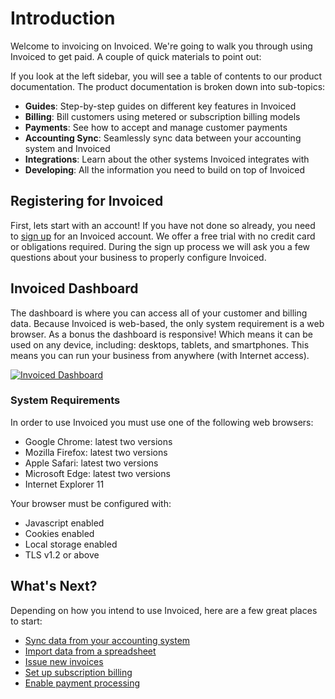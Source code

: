 # Introduction

Welcome to invoicing on Invoiced. We're going to walk you through using Invoiced to get paid. A couple of quick materials to point out:

If you look at the left sidebar, you will see a table of contents to our product documentation. The product documentation is broken down into sub-topics:

- **Guides**: Step-by-step guides on different key features in Invoiced
- **Billing**: Bill customers using metered or subscription billing models
- **Payments**: See how to accept and manage customer payments
- **Accounting Sync**: Seamlessly sync data between your accounting system and Invoiced
- **Integrations**: Learn about the other systems Invoiced integrates with
- **Developing**: All the information you need to build on top of Invoiced

## Registering for Invoiced

First, lets start with an account! If you have not done so already, you need to [sign up](https://www.invoiced.com/signup) for an Invoiced account. We offer a free trial with no credit card or obligations required. During the sign up process we will ask you a few questions about your business to properly configure Invoiced. 

## Invoiced Dashboard

The dashboard is where you can access all of your customer and billing data. Because Invoiced is web-based, the only system requirement is a web browser. As a bonus the dashboard is responsive! Which means it can be used on any device, including: desktops, tablets, and smartphones. This means you can run your business from anywhere (with Internet access).

[![Invoiced Dashboard](/docs/img/invoiced-devices.png)](/docs/img/invoiced-devices.png)

### System Requirements

In order to use Invoiced you must use one of the following web browsers:
* Google Chrome: latest two versions
* Mozilla Firefox: latest two versions
* Apple Safari: latest two versions
* Microsoft Edge: latest two versions
* Internet Explorer 11

Your browser must be configured with:
* Javascript enabled
* Cookies enabled
* Local storage enabled
* TLS v1.2 or above

## What's Next?

Depending on how you intend to use Invoiced, here are a few great places to start:
- [Sync data from your accounting system](/resources/docs/accounting)
- [Import data from a spreadsheet](/resources/docs/guides/importing-data)
- [Issue new invoices](/resources/docs/billing/invoices)
- [Set up subscription billing](/resources/docs/billing/subscription-billing)
- [Enable payment processing](/resources/docs/payments)